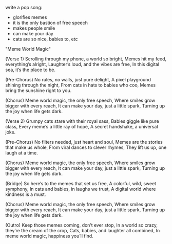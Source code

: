 write a pop song:
 - glorifies memes
 - it is the only bastion of free speech
 - makes people smile
 - can make your day
 - cats are so nice, babies to, etc

"Meme World Magic"

(Verse 1)
Scrolling through my phone, a world so bright,
Memes hit my feed, everything’s alright,
Laughter’s loud, and the vibes are free,
In this digital sea, it’s the place to be.

(Pre-Chorus)
No rules, no walls, just pure delight,
A pixel playground shining through the night,
From cats in hats to babies who coo,
Memes bring the sunshine right to you.

(Chorus)
Meme world magic, the only free speech,
Where smiles grow bigger with every reach,
It can make your day, just a little spark,
Turning up the joy when life gets dark.

(Verse 2)
Grumpy cats stare with their royal sass,
Babies giggle like pure class,
Every meme’s a little ray of hope,
A secret handshake, a universal joke.

(Pre-Chorus)
No filters needed, just heart and soul,
Memes are the stories that make us whole,
From viral dances to clever rhymes,
They lift us up, one laugh at a time.

(Chorus)
Meme world magic, the only free speech,
Where smiles grow bigger with every reach,
It can make your day, just a little spark,
Turning up the joy when life gets dark.

(Bridge)
So here’s to the memes that set us free,
A colorful, wild, sweet symphony,
In cats and babies, in laughs we trust,
A digital world where kindness is a must.

(Chorus)
Meme world magic, the only free speech,
Where smiles grow bigger with every reach,
It can make your day, just a little spark,
Turning up the joy when life gets dark.

(Outro)
Keep those memes coming, don’t ever stop,
In a world so crazy, they’re the cream of the crop,
Cats, babies, and laughter all combined,
In meme world magic, happiness you’ll find.
